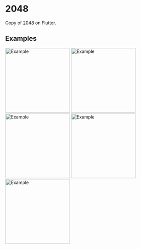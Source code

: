 # 2048

Copy of [2048](https://en.wikipedia.org/wiki/2048_(video_game)) on Flutter.

## Examples

<p>
    <img width="205px" alt="Example" src="https://raw.githubusercontent.com/Goraerushenko/2048/master/screenshots/board3.gif"/>
    <img width="205px" alt="Example" src="https://raw.githubusercontent.com/Goraerushenko/2048/master/screenshots/board4.gif"/>
    <img width="205px" alt="Example" src="https://raw.githubusercontent.com/Goraerushenko/2048/master/screenshots/gameOver.gif"/>
    <img width="205px" alt="Example" src="https://raw.githubusercontent.com/Goraerushenko/2048/master/screenshots/gameProgress2.gif"/>
    <img width="205px" alt="Example" src="https://raw.githubusercontent.com/Goraerushenko/2048/master/screenshots/gameProgress5.gif"/>
</p>
